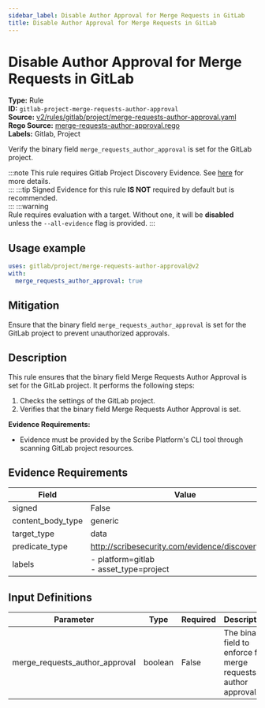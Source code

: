 ```yaml
---
sidebar_label: Disable Author Approval for Merge Requests in GitLab
title: Disable Author Approval for Merge Requests in GitLab
---  
```

# Disable Author Approval for Merge Requests in GitLab  
**Type:** Rule  
**ID:** `gitlab-project-merge-requests-author-approval`  
**Source:** [v2/rules/gitlab/project/merge-requests-author-approval.yaml](https://github.com/scribe-public/sample-policies/blob/main/v2/rules/gitlab/project/merge-requests-author-approval.yaml)  
**Rego Source:** [merge-requests-author-approval.rego](https://github.com/scribe-public/sample-policies/blob/main/v2/rules/gitlab/project/merge-requests-author-approval.rego)  
**Labels:** Gitlab, Project  

Verify the binary field `merge_requests_author_approval` is set for the GitLab project.

:::note 
This rule requires Gitlab Project Discovery Evidence. See [here](https://deploy-preview-299--scribe-security.netlify.app/docs/platforms/discover#gitlab-discovery) for more details.  
::: 
:::tip 
Signed Evidence for this rule **IS NOT** required by default but is recommended.  
::: 
:::warning  
Rule requires evaluation with a target. Without one, it will be **disabled** unless the `--all-evidence` flag is provided.
::: 

## Usage example

```yaml
uses: gitlab/project/merge-requests-author-approval@v2
with:
  merge_requests_author_approval: true
```

## Mitigation  
Ensure that the binary field `merge_requests_author_approval` is set for the GitLab project to prevent unauthorized approvals.


## Description  
This rule ensures that the binary field Merge Requests Author Approval is set for the GitLab project.
It performs the following steps:

1. Checks the settings of the GitLab project.
2. Verifies that the binary field Merge Requests Author Approval is set.

**Evidence Requirements:**
- Evidence must be provided by the Scribe Platform's CLI tool through scanning GitLab project resources.

## Evidence Requirements  
| Field | Value |
|-------|-------|
| signed | False |
| content_body_type | generic |
| target_type | data |
| predicate_type | http://scribesecurity.com/evidence/discovery/v0.1 |
| labels | - platform=gitlab<br/>- asset_type=project |

## Input Definitions  
| Parameter | Type | Required | Description |
|-----------|------|----------|-------------|
| merge_requests_author_approval | boolean | False | The binary field to enforce for merge requests author approval. |

